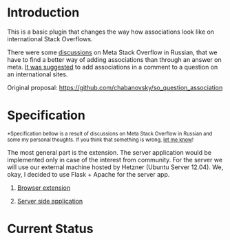 # Introduction

This is a basic plugin that changes the way how associations look like on international Stack Overflows.

There were some [discussions](http://meta.ru.stackoverflow.com/questions/4500/) on Meta Stack Overflow in Russian, that we have to find a better way of adding associations than through an answer on meta. [It was suggested](http://meta.ru.stackoverflow.com/a/4507/6) to add associations in a comment to a question on an international sites.

Original proposal: https://github.com/chabanovsky/so_question_association

# Specification 

<sup>\*Specification bellow is a result of discussions on Meta Stack Overflow in Russian and some my personal thoughts. If you think that something is wrong, [let me know](http://meta.ru.stackoverflow.com/questions/ask)!</sup>

The most general part is the extension. The server application would be implemented only in case of the interest from community. For the server we will use our external machine hosted by Hetzner (Ubuntu Server 12.04). We, okay, I decided to use Flask + Apache for the server app.

1. [Browser extension](/extension)

2. [Server side application](/server_app)


# Current Status
